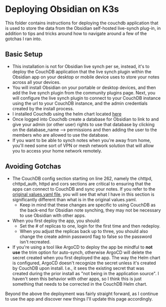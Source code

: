 # Deploying Obsidian on K3s

This folder contains instructions for deploying the couchdb application that is used to store the data from the Obsidian self-hosted live-synch plug-in, in addition to tips and tricks around how to navigate around a few of the gotchas I ran into. 

## Basic Setup

* This installation is not for Obsidian live synch per se, instead, it's to deploy the CouchDB application that the live synch plugin within the Obsidian app on your desktop or mobile device uses to store your notes across all your devices.
* You will install Obsidian on your portable or desktop devices, and then add the live synch plugin from the community plugins page. Next, you will configure the live synch plugin to connect to your CouchDB instance using the url to your CouchDB instance,
and the admin credentials created by the install process.
* I installed Couchdb using the helm chart located [here](https://github.com/apache/couchdb-helm/tree/main/couchdb) 
* Once logged into Couchdb create a database for Obsidian to link to and give your admin (or other user) rights to use that database by clicking on the database_name --> permissions and then adding the user to the members who are allowed to use the database.
* If you want to be able to synch notes when you're away from home, you'll need some sort of VPN or mesh network solution that will allow you to access your home network remotely.


## Avoiding Gotchas 
* The CouchDB config section starting on line 262, namely the chttpd, chttpd_auth, httpd and cors sections are critical to ensuring that the apps can connect to CouchDB and sync your notes. If you refer to the [original values.yaml file](https://github.com/apache/couchdb-helm/blob/main/couchdb/values.yaml), you will see that what I have in this section is significantly different than what is in the original values.yaml. 
    * Keep in mind that these changes are specific to using CouchDB as the back-end for Obsidian note synching, they may not be necessary to use Obsidian with other apps.
* When you first deploy the app, you should: 
    * Set the # of replicas to one, login for the first time and then redeploy.
    * When you adjust the replicas back up to three, you should also change the create admin password flag to false so the password isn't recreated. 
* If you're using a tool like ArgoCD to deploy the app be mindful to **not use** the trim option for auto-synch, otherwise ArgoCD will delete the secret created when you first deployed the app. The way the Helm chart is configured, ArgoCD doesn't recognize the secret unless it's created by CouchDB upon install. I.e., it sees the existing secret that was created during the prior install as "not being in the application source". I haven't seen this behavior with other apps, so I think this is just something that needs to be corrected in the CouchDB Helm chart.

Beyond the above the deployment was fairly straight forward, as I continue to use the app and discover new things I'll update this page accordingly.